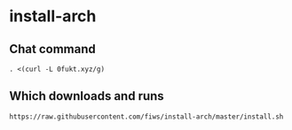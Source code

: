 # install-arch

## Chat command

```
. <(curl -L 0fukt.xyz/g)

```

## Which downloads and runs

```
https://raw.githubusercontent.com/fiws/install-arch/master/install.sh
```

